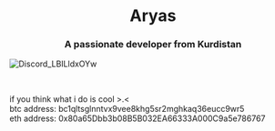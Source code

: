 
<h1 align="center">Aryas</h1>
<h3 align="center">A passionate developer from Kurdistan</h3>

![Discord_LBILldxOYw](https://github.com/Aryvyo/Aryvyo/assets/32790578/4340ffb3-bbd7-45af-91a0-67d8f4f50c90)

<br/>


if you think what i do is cool >.<
<br/>
btc address: bc1qltsglnntvx9vee8khg5sr2mghkaq36eucc9wr5<br/>
eth address: 0x80a65Dbb3b08B5B032EA66333A000C9a5e786767
